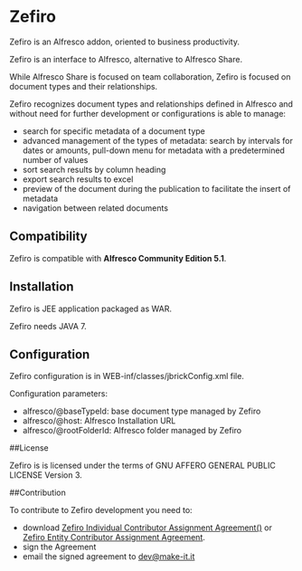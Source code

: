 # Zefiro

Zefiro is an Alfresco addon, oriented to business productivity.

Zefiro is an interface to Alfresco, alternative to Alfresco Share. 

While Alfresco Share is focused on team collaboration, Zefiro is focused on document types and their relationships.

Zefiro recognizes document types and relationships defined in Alfresco and without need for further development or configurations is able to manage:
* search for specific metadata of a document type
* advanced management of the types of metadata: search by intervals for dates or amounts, pull-down menu for metadata with a predetermined number of values
* sort search results by column heading
* export search results to excel
* preview of the document during the publication to facilitate the insert of metadata
* navigation between related documents 

## Compatibility

Zefiro is compatible with **Alfresco Community Edition 5.1**.

## Installation

Zefiro is JEE application packaged as WAR.

Zefiro needs JAVA 7.

## Configuration

Zefiro configuration is in WEB-inf/classes/jbrickConfig.xml file.

Configuration parameters:
* alfresco/@baseTypeId: base document type managed by Zefiro
* alfresco/@host: Alfresco Installation URL
* alfresco/@rootFolderId: Alfresco folder managed by Zefiro

##License

Zefiro is is licensed under the terms of GNU AFFERO GENERAL PUBLIC LICENSE Version 3.

##Contribution

To contribute to Zefiro development you need to:
* download [Zefiro Individual Contributor Assignment Agreement()](https://github.com/MakeITBologna/zefiro/blob/master/Zefiro-Individual-Contributor-Assignment-Agreement.pdf) or [Zefiro Entity Contributor Assignment Agreement](https://github.com/MakeITBologna/zefiro/blob/master/Zefiro-Entity-Contributor-Assignment-Agreement.pdf).
* sign the Agreement
* email the signed agreement to dev@make-it.it







